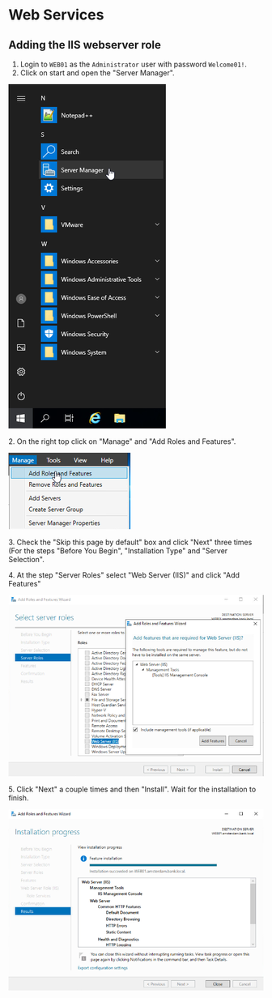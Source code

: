 # Web Services

## Adding the IIS webserver role

1. Login to `WEB01` as the `Administrator` user with password `Welcome01!`.
2. Click on start and open the "Server Manager".

![](<../../../../../.gitbook/assets/image (1) (1) (1) (1).png>)

2\. On the right top click on "Manage" and "Add Roles and Features".

![](<../../../../../.gitbook/assets/image (27).png>)

3\. Check the "Skip this page by default" box and click "Next" three times (For the steps "Before You Begin", "Installation Type" and "Server Selection".

4\. At the step "Server Roles" select "Web Server (IIS)" and click "Add Features"

![](<../../../../../.gitbook/assets/image (46) (1) (1).png>)

5\. Click "Next" a couple times and then "Install". Wait for the installation to finish.

![](<../../../../../.gitbook/assets/image (12).png>)
